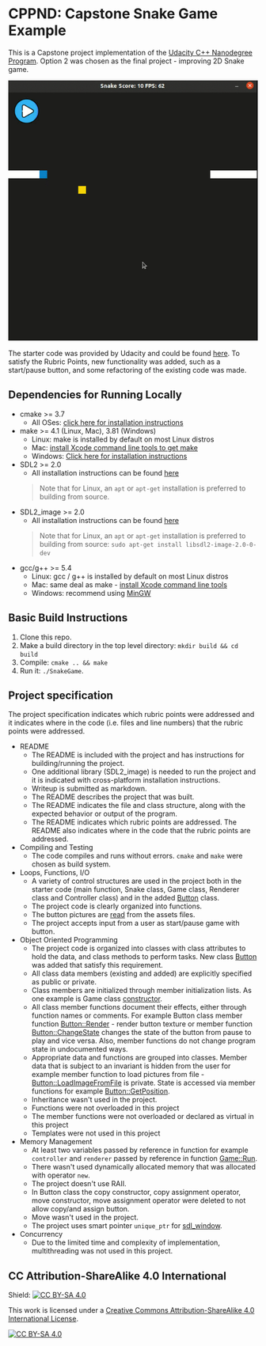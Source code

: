# CPPND: Capstone Snake Game Example

This is a Capstone project implementation of the [Udacity C++ Nanodegree Program](https://www.udacity.com/course/c-plus-plus-nanodegree--nd213). Option 2 was chosen as the final project - improving 2D Snake game.

<img src="snake_game.gif"/>

The starter code was provided by Udacity and could be found [here](https://github.com/udacity/CppND-Capstone-Snake-Game). 
To satisfy the Rubric Points, new functionality was added, such as a start/pause button, and some refactoring of the existing code was made.
## Dependencies for Running Locally
* cmake >= 3.7
  * All OSes: [click here for installation instructions](https://cmake.org/install/)
* make >= 4.1 (Linux, Mac), 3.81 (Windows)
  * Linux: make is installed by default on most Linux distros
  * Mac: [install Xcode command line tools to get make](https://developer.apple.com/xcode/features/)
  * Windows: [Click here for installation instructions](http://gnuwin32.sourceforge.net/packages/make.htm)
* SDL2 >= 2.0
  * All installation instructions can be found [here](https://wiki.libsdl.org/Installation)
  >Note that for Linux, an `apt` or `apt-get` installation is preferred to building from source. 
* SDL2_image >= 2.0
  * All installation instructions can be found [here](https://www.libsdl.org/projects/SDL_image/docs/index.html)
  >Note that for Linux, an `apt` or `apt-get` installation is preferred to building from source: 
  `sudo apt-get install libsdl2-image-2.0-0-dev`
* gcc/g++ >= 5.4
  * Linux: gcc / g++ is installed by default on most Linux distros
  * Mac: same deal as make - [install Xcode command line tools](https://developer.apple.com/xcode/features/)
  * Windows: recommend using [MinGW](http://www.mingw.org/)

## Basic Build Instructions

1. Clone this repo.
2. Make a build directory in the top level directory: `mkdir build && cd build`
3. Compile: `cmake .. && make`
4. Run it: `./SnakeGame`.

## Project specification

The project specification indicates which rubric points were addressed and it indicates where in the code (i.e. files and line numbers) that the rubric points were addressed.

* README
  * The README is included with the project and has instructions for building/running the project.
  * One additional library (SDL2_image) is needed to run the project and it is indicated with cross-platform installation   instructions.
  * Writeup is submitted as markdown.
  * The README describes the project that was built.
  * The README indicates the file and class structure, along with the expected behavior or output of the program.
  * The README indicates which rubric points are addressed. The README also indicates where in the code that the rubric points are addressed.
* Compiling and Testing
  * The code compiles and runs without errors. `cmake` and `make` were chosen as build system.
* Loops, Functions, I/O
  * A variety of control structures are used in the project both in the starter code (main function, Snake class, Game class, Renderer class and Controller class) and in the added [Button](https://github.com/bogdan-kovalchuk/CppND-Capstone-Snake-Game/blob/master/src/button.h) class. 
  * The project code is clearly organized into functions.
  * The button pictures are [read](https://github.com/bogdan-kovalchuk/CppND-Capstone-Snake-Game/blob/master/src/button.cpp#L80) from the assets files.
  * The project accepts input from a user as start/pause game with button.
* Object Oriented Programming
  * The project code is organized into classes with class attributes to hold the data, and class methods to perform tasks. New class [Button](https://github.com/bogdan-kovalchuk/CppND-Capstone-Snake-Game/blob/master/src/button.h) was added that satisfy this requirement.
  * All class data members (existing and added) are explicitly specified as public or private.
  * Class members are initialized through member initialization lists. As one example is Game class [constructor](https://github.com/bogdan-kovalchuk/CppND-Capstone-Snake-Game/blob/master/src/game.cpp#L5).
  * All class member functions document their effects, either through function names or comments. For example Button class member function [Button::Render](https://github.com/bogdan-kovalchuk/CppND-Capstone-Snake-Game/blob/master/src/button.cpp#L29) - render button texture or member function [Button::ChangeState](https://github.com/bogdan-kovalchuk/CppND-Capstone-Snake-Game/blob/master/src/button.cpp#L47) changes the state of the button from pause to play and vice versa. Also, member functions do not change program state in undocumented ways.
  * Appropriate data and functions are grouped into classes. Member data that is subject to an invariant is hidden from the user for example member function to load pictures from file - [Button::LoadImageFromFile](https://github.com/bogdan-kovalchuk/CppND-Capstone-Snake-Game/blob/master/src/button.cpp#L80) is private. State is accessed via member functions for example [Button::GetPosition](https://github.com/bogdan-kovalchuk/CppND-Capstone-Snake-Game/blob/master/src/button.cpp#L75).
  * Inheritance wasn't used in the project.
  * Functions were not overloaded in this project
  * The member functions were not overloaded or declared as virtual in this project
  * Templates were not used in this project
* Memory Management
  * At least two variables passed by reference in function for example `controller` and `renderer` passed by reference in function [Game::Run](https://github.com/bogdan-kovalchuk/CppND-Capstone-Snake-Game/blob/master/src/game.cpp#L14).
  * There wasn't used dynamically allocated memory that was allocated with operator `new`.
  * The project doesn't use RAII.
  * In Button class the copy constructor, copy assignment operator, move constructor, move assignment operator were deleted to not allow copy/and assign button.
  * Move wasn't used in the project.
  * The project uses smart pointer `unique_ptr` for [sdl_window](https://github.com/bogdan-kovalchuk/CppND-Capstone-Snake-Game/blob/master/src/renderer.h#L23).
* Concurrency
  * Due to the limited time and complexity of implementation, multithreading was not used in this project.

## CC Attribution-ShareAlike 4.0 International


Shield: [![CC BY-SA 4.0][cc-by-sa-shield]][cc-by-sa]

This work is licensed under a
[Creative Commons Attribution-ShareAlike 4.0 International License][cc-by-sa].

[![CC BY-SA 4.0][cc-by-sa-image]][cc-by-sa]

[cc-by-sa]: http://creativecommons.org/licenses/by-sa/4.0/
[cc-by-sa-image]: https://licensebuttons.net/l/by-sa/4.0/88x31.png
[cc-by-sa-shield]: https://img.shields.io/badge/License-CC%20BY--SA%204.0-lightgrey.svg
